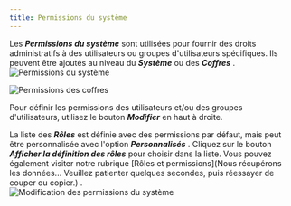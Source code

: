 ```yaml
---
title: Permissions du système
---
```

Les ***Permissions du système*** sont utilisées pour fournir des droits administratifs à des utilisateurs ou groupes d&apos;utilisateurs spécifiques. Ils peuvent être ajoutés au niveau du ***Système*** ou des ***Coffres*** .  
![Permissions du système](/img/fr/hub/Hub4122.png) 

![Permissions des coffres](/img/fr/hub/Hub2016.png) 

Pour définir les permissions des utilisateurs et/ou des groupes d&apos;utilisateurs, utilisez le bouton ***Modifier*** en haut à droite.  

La liste des ***Rôles*** est définie avec des permissions par défaut, mais peut être personnalisée avec l&apos;option ***Personnalisés*** . Cliquez sur le bouton ***Afficher la définition des rôles*** pour choisir dans la liste. Vous pouvez également visiter notre rubrique [Rôles et permissions](Nous récupérons les données... Veuillez patienter quelques secondes, puis réessayer de couper ou copier.) .  
![Modification des permissions du système](/img/fr/hub/Hub4123.png) 